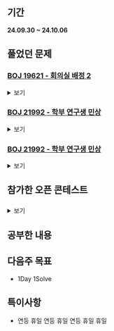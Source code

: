 ## 기간
**24.09.30 ~ 24.10.06**

## 풀었던 문제

### [BOJ 19621 - 회의실 배정 2](https://www.acmicpc.net/problem/19621)
<details>
<summary>보기</summary> 

- 정보
    - Tier: Silver Ⅱ
    - Tag: dynamic_programming, bruteforce

- 타임라인
    - Problem Open: 09/30 10:30
    - Tag Open: 09/30 10:30
    - Solve: 09/30 11:30

- 풀이
    - DP 연습하려고 DP로 풀이
    - K번째 회의가 K-1번째 회의와 K+1번째 회의랑만 겹친다는 것을 이용한다.
    - memo[i]: i번째 회의까지 보았을 때 제일 많이 들어가는 인원 수의 총합
    - memo[i] = max(memo[i - 1], memo[i - 2] + meetingPeople[i]);

- 회고
    - 문제와 조건을 잘 읽자.. (임의의 회의 K(1≤ K ≤ N)는 회의 K − 1과 회의 K + 1과는 회의 시간이 겹치고 다른 회의들과는 회의 시간이 겹치지 않는다. <- 이 조건 안읽어서 40분동안 삽질 겁나 하다가 깨달음)
    - 근데 겹치는 조건이 저렇게 있으면 시작시간, 끝나는 시간 왜 적어놓은거임..? 훼이크인가?? (실제로 풀이에 아무 쓸모가 없음;;)

</details>

### [BOJ 21992 - 학부 연구생 민상](https://www.acmicpc.net/problem/21922)
<details>
<summary>보기</summary> 

- 정보
    - Tier: Gold Ⅴ
    - Tag: implementation

- 타임라인
    - Problem Open: 10/01 18:10
    - Tag Open: --/-- --:--
    - Solve: 10/01 19:10

- 풀이
    - 단순한 구현문제
    - 설계시 이상 없는지 체크 확실하게 하면 간단하게 풀 수 있음.

- 회고
    - enum 공부
    - 너무 피곤하다

</details>

### [BOJ 21992 - 학부 연구생 민상](https://www.acmicpc.net/problem/21922)
<details>
<summary>보기</summary> 

- 정보
    - Tier: Platinum Ⅴ
    - Tag: greedy

- 타임라인
    - Problem Open: 10/01 22:00
    - Tag Open: --/-- --:--
    - Solve: 10/02 12:13

- 풀이
    - ans[0] = -2, $1 \le i \le N$ 로 정의
    - ans[i] = if (남은 수가 $k, k+1$ 형태의 두가지 종류의 수 밖에 없을 때) : $k + 1$을 넣음 / else : ans[i - 1] + 1 이 아닌 최솟값을 넣음.

- 회고
    - 컴퓨터에서 손 놓고 생각만 오래했던 문제 (실제론 3시간 정도만에 풀이가 생각남)

</details>

## 참가한 오픈 콘테스트

### []()
<details>
<summary>보기</summary>

| 문제 | A | B | C | D | E | F | G | H | I | J | K |
|---|---|---|---|---|---|---|---|---|---|---|---|
|결과| - | - | - | - | - | - | - | - | - | - | - | - |

- ?번:
    - 문제 정보와 풀이 및 회고 

- 회고
    - 노트

</details>

## 공부한 내용

## 다음주 목표
- 1Day 1Solve

## 특이사항
- 연등 휴일 연등 휴일 연등 휴일 휴일
